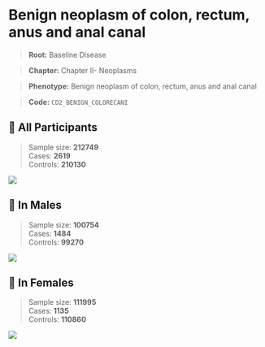 # Benign neoplasm of colon, rectum, anus and anal canal

> **Root:** Baseline Disease  

> **Chapter:** Chapter II- Neoplasms  

> **Phenotype:** Benign neoplasm of colon, rectum, anus and anal canal  

> **Code:** `CD2_BENIGN_COLORECANI`

## 🧪 All Participants  
> Sample size: **212749**  
> Cases: **2619**  
> Controls: **210130**
<img src="/Disease/Figures/ALL/Baseline/CD2_BENIGN_COLORECANI.png"/>
<CsvTable src="/Disease_Data/ALL/Baseline/LG_CD2_BENIGN_COLORECANI.csv" label="🔍 View full results" />

## 👨 In Males  
> Sample size: **100754**  
> Cases: **1484**  
> Controls: **99270**
<img src="/Disease/Figures/Male/Baseline/CD2_BENIGN_COLORECANI.png"/>
<CsvTable src="/Disease_Data/Male/Baseline/LG_CD2_BENIGN_COLORECANI.csv" label="🔍 View full results" />

## 👩 In Females  
> Sample size: **111995**  
> Cases: **1135**  
> Controls: **110860**
<img src="/Disease/Figures/Female/Baseline/CD2_BENIGN_COLORECANI.png"/>
<CsvTable src="/Disease_Data/Female/Baseline/LG_CD2_BENIGN_COLORECANI.csv" label="🔍 View full results" />
